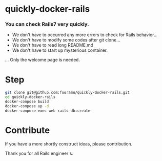 # quickly-docker-rails

### You can check Rails7 very quickly.

- We don't have to occurred any more errors to check for Rails behavior...
- We don't have to modify some codes after git clone...
- We don't have to read long README.md
- We don't have to start up mysterious container.

... Only the welcome page is needed.

# Step

```bash
git clone git@github.com:fooramu/quickly-docker-rails.git
cd quickly-docker-rails
docker-compose build
docker-compose up -d
docker-compose exec web rails db:create
```

# Contribute

If you have a more shortly construct ideas, please contribution.

Thank you for all Rails engineer's.

